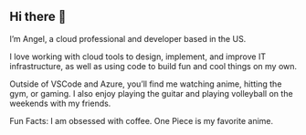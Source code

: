 ## Hi there 👋
I’m Angel, a cloud professional and developer based in the US.

I love working with cloud tools to design, implement, and improve IT infrastructure, as well as using code to build fun and cool things on my own.

Outside of VSCode and Azure, you’ll find me watching anime, hitting the gym, or gaming. I also enjoy playing the guitar and playing volleyball on the weekends with my friends.

Fun Facts:
I am obsessed with coffee.
One Piece is my favorite anime.
